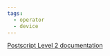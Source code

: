 ```yaml
---
tags:
  - operator
  - device
---
```

[Postscript Level 2 documentation](https://hepunx.rl.ac.uk/~adye/psdocs/ref/PSL2v.html#viewclippath)